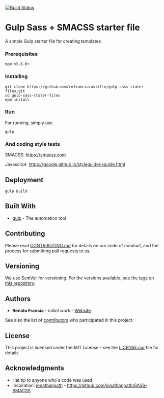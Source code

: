 [![Build Status](https://travis-ci.org/rmfranciacastillo/gulp-sass-stater-files.svg?branch=master)](https://travis-ci.org/rmfranciacastillo/gulp-sass-stater-files)

# Gulp Sass + SMACSS starter file

A simple Gulp starter file for creating templates

### Prerequisites

```
npm v5.6.0+
```

### Installing

```
git clone https://github.com/rmfranciacastillo/gulp-sass-stater-files.git
cd gulp-sass-stater-files
npm install 
```

### Run

For running, simply use

```
gulp
```

### And coding style tests

SMACSS: https://smacss.com

Javascript: https://google.github.io/styleguide/jsguide.html


## Deployment
```
gulp Build
```

## Built With

* [gulp](https://gulpjs.com) - The automation tool


## Contributing

Please read [CONTRIBUTING.md](https://gist.github.com/PurpleBooth/b24679402957c63ec426) for details on our code of conduct, and the process for submitting pull requests to us.

## Versioning

We use [SemVer](http://semver.org/) for versioning. For the versions available, see the [tags on this repository](https://github.com/your/project/tags). 

## Authors

* **Renato Francia** - *Initial work* - [Website](rmfranciacastillo.github.io/)

See also the list of [contributors](https://github.com/your/project/contributors) who participated in this project.

## License

This project is licensed under the MIT License - see the [LICENSE.md](LICENSE.md) file for details

## Acknowledgments

* Hat tip to anyone who's code was used
* Inspiration: [jonathanpath](https://github.com/jonathanpath) - https://github.com/jonathanpath/SASS-SMACSS
